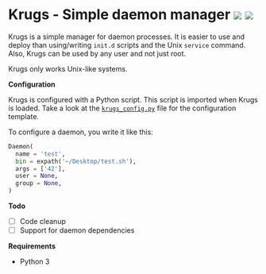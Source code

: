 # Krugs - Simple daemon manager <img src="http://i.imgur.com/IJ6EHnq.png"/> <img src="http://i.imgur.com/59R7gD9.png"/>

Krugs is a simple manager for daemon processes. It is easier to use and
deploy than using/writing `init.d` scripts and the Unix `service` command.
Also, Krugs can be used by any user and not just root.

Krugs only works Unix-like systems.

__Configuration__

Krugs is configured with a Python script. This script is imported when
Krugs is loaded. Take a look at the [`krugs_config.py`](krugs_config.py) file
for the configuration template.

To configure a daemon, you write it like this:

```python
Daemon(
  name = 'test',
  bin = expath('~/Desktop/test.sh'),
  args = ['42'],
  user = None,
  group = None,
)
```

__Todo__

* [ ] Code cleanup
* [ ] Support for daemon dependencies

__Requirements__

* Python 3
